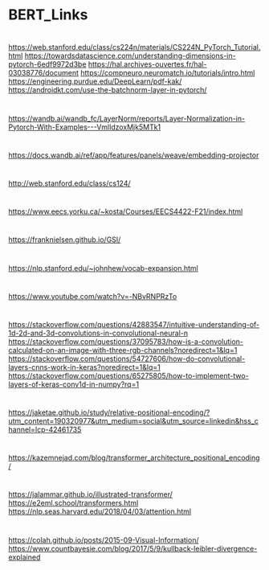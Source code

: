 # BERT_Links

#
https://web.stanford.edu/class/cs224n/materials/CS224N_PyTorch_Tutorial.html
https://towardsdatascience.com/understanding-dimensions-in-pytorch-6edf9972d3be
https://hal.archives-ouvertes.fr/hal-03038776/document
https://compneuro.neuromatch.io/tutorials/intro.html
https://engineering.purdue.edu/DeepLearn/pdf-kak/
https://androidkt.com/use-the-batchnorm-layer-in-pytorch/


#
https://wandb.ai/wandb_fc/LayerNorm/reports/Layer-Normalization-in-Pytorch-With-Examples---VmlldzoxMjk5MTk1

#
https://docs.wandb.ai/ref/app/features/panels/weave/embedding-projector

#
http://web.stanford.edu/class/cs124/

#
https://www.eecs.yorku.ca/~kosta/Courses/EECS4422-F21/index.html

#
https://franknielsen.github.io/GSI/

#
https://nlp.stanford.edu/~johnhew/vocab-expansion.html

#
https://www.youtube.com/watch?v=-NBvRNPRzTo

#
https://stackoverflow.com/questions/42883547/intuitive-understanding-of-1d-2d-and-3d-convolutions-in-convolutional-neural-n
https://stackoverflow.com/questions/37095783/how-is-a-convolution-calculated-on-an-image-with-three-rgb-channels?noredirect=1&lq=1
https://stackoverflow.com/questions/54727606/how-do-convolutional-layers-cnns-work-in-keras?noredirect=1&lq=1
https://stackoverflow.com/questions/65275805/how-to-implement-two-layers-of-keras-conv1d-in-numpy?rq=1

#
https://jaketae.github.io/study/relative-positional-encoding/?utm_content=190320977&utm_medium=social&utm_source=linkedin&hss_channel=lcp-42461735

#
https://kazemnejad.com/blog/transformer_architecture_positional_encoding/

#
https://jalammar.github.io/illustrated-transformer/
https://e2eml.school/transformers.html
https://nlp.seas.harvard.edu/2018/04/03/attention.html

#
https://colah.github.io/posts/2015-09-Visual-Information/
https://www.countbayesie.com/blog/2017/5/9/kullback-leibler-divergence-explained
